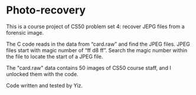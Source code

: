# Photo-recovery

This is a course project of CS50 problem set 4: recover JEPG files from a forensic image.

The C code reads in the data from “card.raw” and find the JPEG files. JPEG files start with magic number of “ff d8 ff”. Search the magic number within the file to locate the start of a JPEG file.

The "card.raw" data contains 50 images of CS50 course staff, and I unlocked them with the code.

Code written and tested by Yiz.  
